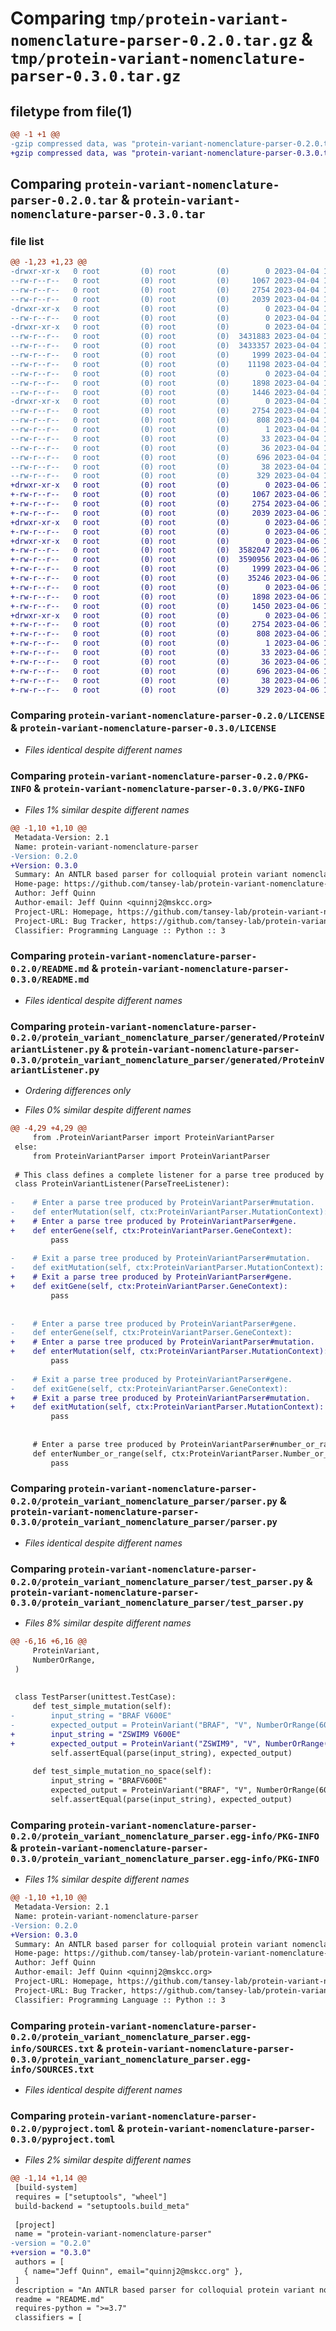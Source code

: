 # Comparing `tmp/protein-variant-nomenclature-parser-0.2.0.tar.gz` & `tmp/protein-variant-nomenclature-parser-0.3.0.tar.gz`

## filetype from file(1)

```diff
@@ -1 +1 @@
-gzip compressed data, was "protein-variant-nomenclature-parser-0.2.0.tar", last modified: Tue Apr  4 18:12:32 2023, max compression
+gzip compressed data, was "protein-variant-nomenclature-parser-0.3.0.tar", last modified: Thu Apr  6 17:57:27 2023, max compression
```

## Comparing `protein-variant-nomenclature-parser-0.2.0.tar` & `protein-variant-nomenclature-parser-0.3.0.tar`

### file list

```diff
@@ -1,23 +1,23 @@
-drwxr-xr-x   0 root         (0) root         (0)        0 2023-04-04 18:12:32.436436 protein-variant-nomenclature-parser-0.2.0/
--rw-r--r--   0 root         (0) root         (0)     1067 2023-04-04 18:11:34.000000 protein-variant-nomenclature-parser-0.2.0/LICENSE
--rw-r--r--   0 root         (0) root         (0)     2754 2023-04-04 18:12:32.436436 protein-variant-nomenclature-parser-0.2.0/PKG-INFO
--rw-r--r--   0 root         (0) root         (0)     2039 2023-04-04 18:11:34.000000 protein-variant-nomenclature-parser-0.2.0/README.md
-drwxr-xr-x   0 root         (0) root         (0)        0 2023-04-04 18:12:32.428436 protein-variant-nomenclature-parser-0.2.0/protein_variant_nomenclature_parser/
--rw-r--r--   0 root         (0) root         (0)        0 2023-04-04 18:11:34.000000 protein-variant-nomenclature-parser-0.2.0/protein_variant_nomenclature_parser/__init__.py
-drwxr-xr-x   0 root         (0) root         (0)        0 2023-04-04 18:12:32.436436 protein-variant-nomenclature-parser-0.2.0/protein_variant_nomenclature_parser/generated/
--rw-r--r--   0 root         (0) root         (0)  3431883 2023-04-04 18:12:22.000000 protein-variant-nomenclature-parser-0.2.0/protein_variant_nomenclature_parser/generated/HUGOLexer.py
--rw-r--r--   0 root         (0) root         (0)  3433357 2023-04-04 18:12:16.000000 protein-variant-nomenclature-parser-0.2.0/protein_variant_nomenclature_parser/generated/ProteinVariantLexer.py
--rw-r--r--   0 root         (0) root         (0)     1999 2023-04-04 18:12:16.000000 protein-variant-nomenclature-parser-0.2.0/protein_variant_nomenclature_parser/generated/ProteinVariantListener.py
--rw-r--r--   0 root         (0) root         (0)    11198 2023-04-04 18:12:16.000000 protein-variant-nomenclature-parser-0.2.0/protein_variant_nomenclature_parser/generated/ProteinVariantParser.py
--rw-r--r--   0 root         (0) root         (0)        0 2023-04-04 18:12:22.000000 protein-variant-nomenclature-parser-0.2.0/protein_variant_nomenclature_parser/generated/__init__.py
--rw-r--r--   0 root         (0) root         (0)     1898 2023-04-04 18:11:34.000000 protein-variant-nomenclature-parser-0.2.0/protein_variant_nomenclature_parser/parser.py
--rw-r--r--   0 root         (0) root         (0)     1446 2023-04-04 18:11:34.000000 protein-variant-nomenclature-parser-0.2.0/protein_variant_nomenclature_parser/test_parser.py
-drwxr-xr-x   0 root         (0) root         (0)        0 2023-04-04 18:12:32.428436 protein-variant-nomenclature-parser-0.2.0/protein_variant_nomenclature_parser.egg-info/
--rw-r--r--   0 root         (0) root         (0)     2754 2023-04-04 18:12:32.000000 protein-variant-nomenclature-parser-0.2.0/protein_variant_nomenclature_parser.egg-info/PKG-INFO
--rw-r--r--   0 root         (0) root         (0)      808 2023-04-04 18:12:32.000000 protein-variant-nomenclature-parser-0.2.0/protein_variant_nomenclature_parser.egg-info/SOURCES.txt
--rw-r--r--   0 root         (0) root         (0)        1 2023-04-04 18:12:32.000000 protein-variant-nomenclature-parser-0.2.0/protein_variant_nomenclature_parser.egg-info/dependency_links.txt
--rw-r--r--   0 root         (0) root         (0)       33 2023-04-04 18:12:32.000000 protein-variant-nomenclature-parser-0.2.0/protein_variant_nomenclature_parser.egg-info/requires.txt
--rw-r--r--   0 root         (0) root         (0)       36 2023-04-04 18:12:32.000000 protein-variant-nomenclature-parser-0.2.0/protein_variant_nomenclature_parser.egg-info/top_level.txt
--rw-r--r--   0 root         (0) root         (0)      696 2023-04-04 18:11:34.000000 protein-variant-nomenclature-parser-0.2.0/pyproject.toml
--rw-r--r--   0 root         (0) root         (0)       38 2023-04-04 18:12:32.436436 protein-variant-nomenclature-parser-0.2.0/setup.cfg
--rw-r--r--   0 root         (0) root         (0)      329 2023-04-04 18:11:34.000000 protein-variant-nomenclature-parser-0.2.0/setup.py
+drwxr-xr-x   0 root         (0) root         (0)        0 2023-04-06 17:57:27.630196 protein-variant-nomenclature-parser-0.3.0/
+-rw-r--r--   0 root         (0) root         (0)     1067 2023-04-06 17:56:23.000000 protein-variant-nomenclature-parser-0.3.0/LICENSE
+-rw-r--r--   0 root         (0) root         (0)     2754 2023-04-06 17:57:27.630196 protein-variant-nomenclature-parser-0.3.0/PKG-INFO
+-rw-r--r--   0 root         (0) root         (0)     2039 2023-04-06 17:56:23.000000 protein-variant-nomenclature-parser-0.3.0/README.md
+drwxr-xr-x   0 root         (0) root         (0)        0 2023-04-06 17:57:27.618196 protein-variant-nomenclature-parser-0.3.0/protein_variant_nomenclature_parser/
+-rw-r--r--   0 root         (0) root         (0)        0 2023-04-06 17:56:23.000000 protein-variant-nomenclature-parser-0.3.0/protein_variant_nomenclature_parser/__init__.py
+drwxr-xr-x   0 root         (0) root         (0)        0 2023-04-06 17:57:27.630196 protein-variant-nomenclature-parser-0.3.0/protein_variant_nomenclature_parser/generated/
+-rw-r--r--   0 root         (0) root         (0)  3582047 2023-04-06 17:57:18.000000 protein-variant-nomenclature-parser-0.3.0/protein_variant_nomenclature_parser/generated/HUGOLexer.py
+-rw-r--r--   0 root         (0) root         (0)  3590956 2023-04-06 17:57:15.000000 protein-variant-nomenclature-parser-0.3.0/protein_variant_nomenclature_parser/generated/ProteinVariantLexer.py
+-rw-r--r--   0 root         (0) root         (0)     1999 2023-04-06 17:57:15.000000 protein-variant-nomenclature-parser-0.3.0/protein_variant_nomenclature_parser/generated/ProteinVariantListener.py
+-rw-r--r--   0 root         (0) root         (0)    35246 2023-04-06 17:57:15.000000 protein-variant-nomenclature-parser-0.3.0/protein_variant_nomenclature_parser/generated/ProteinVariantParser.py
+-rw-r--r--   0 root         (0) root         (0)        0 2023-04-06 17:57:18.000000 protein-variant-nomenclature-parser-0.3.0/protein_variant_nomenclature_parser/generated/__init__.py
+-rw-r--r--   0 root         (0) root         (0)     1898 2023-04-06 17:56:23.000000 protein-variant-nomenclature-parser-0.3.0/protein_variant_nomenclature_parser/parser.py
+-rw-r--r--   0 root         (0) root         (0)     1450 2023-04-06 17:56:23.000000 protein-variant-nomenclature-parser-0.3.0/protein_variant_nomenclature_parser/test_parser.py
+drwxr-xr-x   0 root         (0) root         (0)        0 2023-04-06 17:57:27.622196 protein-variant-nomenclature-parser-0.3.0/protein_variant_nomenclature_parser.egg-info/
+-rw-r--r--   0 root         (0) root         (0)     2754 2023-04-06 17:57:27.000000 protein-variant-nomenclature-parser-0.3.0/protein_variant_nomenclature_parser.egg-info/PKG-INFO
+-rw-r--r--   0 root         (0) root         (0)      808 2023-04-06 17:57:27.000000 protein-variant-nomenclature-parser-0.3.0/protein_variant_nomenclature_parser.egg-info/SOURCES.txt
+-rw-r--r--   0 root         (0) root         (0)        1 2023-04-06 17:57:27.000000 protein-variant-nomenclature-parser-0.3.0/protein_variant_nomenclature_parser.egg-info/dependency_links.txt
+-rw-r--r--   0 root         (0) root         (0)       33 2023-04-06 17:57:27.000000 protein-variant-nomenclature-parser-0.3.0/protein_variant_nomenclature_parser.egg-info/requires.txt
+-rw-r--r--   0 root         (0) root         (0)       36 2023-04-06 17:57:27.000000 protein-variant-nomenclature-parser-0.3.0/protein_variant_nomenclature_parser.egg-info/top_level.txt
+-rw-r--r--   0 root         (0) root         (0)      696 2023-04-06 17:56:23.000000 protein-variant-nomenclature-parser-0.3.0/pyproject.toml
+-rw-r--r--   0 root         (0) root         (0)       38 2023-04-06 17:57:27.634196 protein-variant-nomenclature-parser-0.3.0/setup.cfg
+-rw-r--r--   0 root         (0) root         (0)      329 2023-04-06 17:56:23.000000 protein-variant-nomenclature-parser-0.3.0/setup.py
```

### Comparing `protein-variant-nomenclature-parser-0.2.0/LICENSE` & `protein-variant-nomenclature-parser-0.3.0/LICENSE`

 * *Files identical despite different names*

### Comparing `protein-variant-nomenclature-parser-0.2.0/PKG-INFO` & `protein-variant-nomenclature-parser-0.3.0/PKG-INFO`

 * *Files 1% similar despite different names*

```diff
@@ -1,10 +1,10 @@
 Metadata-Version: 2.1
 Name: protein-variant-nomenclature-parser
-Version: 0.2.0
+Version: 0.3.0
 Summary: An ANTLR based parser for colloquial protein variant nomenclature
 Home-page: https://github.com/tansey-lab/protein-variant-nomenclature-parser
 Author: Jeff Quinn
 Author-email: Jeff Quinn <quinnj2@mskcc.org>
 Project-URL: Homepage, https://github.com/tansey-lab/protein-variant-nomenclature-parser
 Project-URL: Bug Tracker, https://github.com/tansey-lab/protein-variant-nomenclature-parser/issues
 Classifier: Programming Language :: Python :: 3
```

### Comparing `protein-variant-nomenclature-parser-0.2.0/README.md` & `protein-variant-nomenclature-parser-0.3.0/README.md`

 * *Files identical despite different names*

### Comparing `protein-variant-nomenclature-parser-0.2.0/protein_variant_nomenclature_parser/generated/ProteinVariantListener.py` & `protein-variant-nomenclature-parser-0.3.0/protein_variant_nomenclature_parser/generated/ProteinVariantListener.py`

 * *Ordering differences only*

 * *Files 0% similar despite different names*

```diff
@@ -4,29 +4,29 @@
     from .ProteinVariantParser import ProteinVariantParser
 else:
     from ProteinVariantParser import ProteinVariantParser
 
 # This class defines a complete listener for a parse tree produced by ProteinVariantParser.
 class ProteinVariantListener(ParseTreeListener):
 
-    # Enter a parse tree produced by ProteinVariantParser#mutation.
-    def enterMutation(self, ctx:ProteinVariantParser.MutationContext):
+    # Enter a parse tree produced by ProteinVariantParser#gene.
+    def enterGene(self, ctx:ProteinVariantParser.GeneContext):
         pass
 
-    # Exit a parse tree produced by ProteinVariantParser#mutation.
-    def exitMutation(self, ctx:ProteinVariantParser.MutationContext):
+    # Exit a parse tree produced by ProteinVariantParser#gene.
+    def exitGene(self, ctx:ProteinVariantParser.GeneContext):
         pass
 
 
-    # Enter a parse tree produced by ProteinVariantParser#gene.
-    def enterGene(self, ctx:ProteinVariantParser.GeneContext):
+    # Enter a parse tree produced by ProteinVariantParser#mutation.
+    def enterMutation(self, ctx:ProteinVariantParser.MutationContext):
         pass
 
-    # Exit a parse tree produced by ProteinVariantParser#gene.
-    def exitGene(self, ctx:ProteinVariantParser.GeneContext):
+    # Exit a parse tree produced by ProteinVariantParser#mutation.
+    def exitMutation(self, ctx:ProteinVariantParser.MutationContext):
         pass
 
 
     # Enter a parse tree produced by ProteinVariantParser#number_or_range.
     def enterNumber_or_range(self, ctx:ProteinVariantParser.Number_or_rangeContext):
         pass
```

### Comparing `protein-variant-nomenclature-parser-0.2.0/protein_variant_nomenclature_parser/parser.py` & `protein-variant-nomenclature-parser-0.3.0/protein_variant_nomenclature_parser/parser.py`

 * *Files identical despite different names*

### Comparing `protein-variant-nomenclature-parser-0.2.0/protein_variant_nomenclature_parser/test_parser.py` & `protein-variant-nomenclature-parser-0.3.0/protein_variant_nomenclature_parser/test_parser.py`

 * *Files 8% similar despite different names*

```diff
@@ -6,16 +6,16 @@
     ProteinVariant,
     NumberOrRange,
 )
 
 
 class TestParser(unittest.TestCase):
     def test_simple_mutation(self):
-        input_string = "BRAF V600E"
-        expected_output = ProteinVariant("BRAF", "V", NumberOrRange(600), "E")
+        input_string = "ZSWIM9 V600E"
+        expected_output = ProteinVariant("ZSWIM9", "V", NumberOrRange(600), "E")
         self.assertEqual(parse(input_string), expected_output)
 
     def test_simple_mutation_no_space(self):
         input_string = "BRAFV600E"
         expected_output = ProteinVariant("BRAF", "V", NumberOrRange(600), "E")
         self.assertEqual(parse(input_string), expected_output)
```

### Comparing `protein-variant-nomenclature-parser-0.2.0/protein_variant_nomenclature_parser.egg-info/PKG-INFO` & `protein-variant-nomenclature-parser-0.3.0/protein_variant_nomenclature_parser.egg-info/PKG-INFO`

 * *Files 1% similar despite different names*

```diff
@@ -1,10 +1,10 @@
 Metadata-Version: 2.1
 Name: protein-variant-nomenclature-parser
-Version: 0.2.0
+Version: 0.3.0
 Summary: An ANTLR based parser for colloquial protein variant nomenclature
 Home-page: https://github.com/tansey-lab/protein-variant-nomenclature-parser
 Author: Jeff Quinn
 Author-email: Jeff Quinn <quinnj2@mskcc.org>
 Project-URL: Homepage, https://github.com/tansey-lab/protein-variant-nomenclature-parser
 Project-URL: Bug Tracker, https://github.com/tansey-lab/protein-variant-nomenclature-parser/issues
 Classifier: Programming Language :: Python :: 3
```

### Comparing `protein-variant-nomenclature-parser-0.2.0/protein_variant_nomenclature_parser.egg-info/SOURCES.txt` & `protein-variant-nomenclature-parser-0.3.0/protein_variant_nomenclature_parser.egg-info/SOURCES.txt`

 * *Files identical despite different names*

### Comparing `protein-variant-nomenclature-parser-0.2.0/pyproject.toml` & `protein-variant-nomenclature-parser-0.3.0/pyproject.toml`

 * *Files 2% similar despite different names*

```diff
@@ -1,14 +1,14 @@
 [build-system]
 requires = ["setuptools", "wheel"]
 build-backend = "setuptools.build_meta"
 
 [project]
 name = "protein-variant-nomenclature-parser"
-version = "0.2.0"
+version = "0.3.0"
 authors = [
   { name="Jeff Quinn", email="quinnj2@mskcc.org" },
 ]
 description = "An ANTLR based parser for colloquial protein variant nomenclature"
 readme = "README.md"
 requires-python = ">=3.7"
 classifiers = [
```

